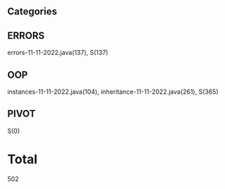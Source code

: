 ## Categories
## ERRORS
errors-11-11-2022.java(137), S(137)

## OOP
instances-11-11-2022.java(104), inheritance-11-11-2022.java(261), S(365)

## PIVOT
S(0)

# Total 
502